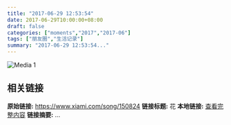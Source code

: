 ```yaml
---
title: "2017-06-29 12:53:54"
date: 2017-06-29T10:00:00+08:00
draft: false
categories: ["moments","2017","2017-06"]
tags: ["朋友圈","生活记录"]
summary: "2017-06-29 12:53:54..."
---
```


![Media 1](/Moments/photos/2017-06-29/201706291253540.jpg)

## 相关链接

**原始链接:** https://www.xiami.com/song/150824
**链接标题:** 花
**本地链接:** [查看完整内容](/link_content/2017/06/2017-06-29/link_content/)
**链接摘要:** ...

